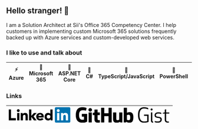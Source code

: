 ## Hello stranger! :wave:

I am a Solution Architect at Sii's Office 365 Competency Center. I help customers in implementing custom Microsoft 365 solutions frequently backed up with Azure services and custom-developed web services.

### I like to use and talk about

⚡ Azure | 🏢 Microsoft 365 | 🚀 ASP.NET Core | 🔨 C# | 🔧 TypeScript/JavaScript | 🔦 PowerShell | 🍕 **PIZZA!**
-|-|-|-|-|-|-

### Links

[![LinkedIn Profile](assets/linkedin.svg)](https://www.linkedin.com/in/rithaler/) | [![GitHub Gists](assets/gist.svg)](https://gist.github.com/rithala)
-|-
